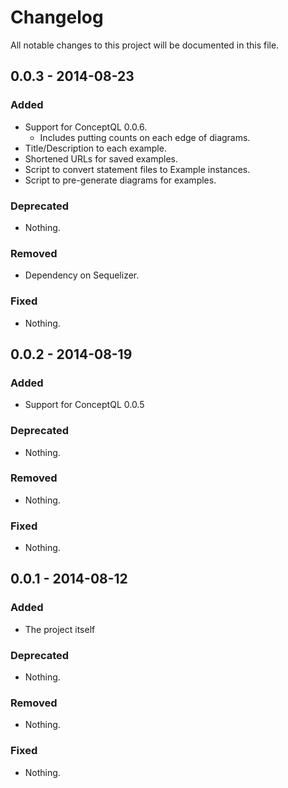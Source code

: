 # Changelog
All notable changes to this project will be documented in this file.

## 0.0.3 - 2014-08-23

### Added
- Support for ConceptQL 0.0.6.
    - Includes putting counts on each edge of diagrams.
- Title/Description to each example.
- Shortened URLs for saved examples.
- Script to convert statement files to Example instances.
- Script to pre-generate diagrams for examples.

### Deprecated
- Nothing.

### Removed
- Dependency on Sequelizer.

### Fixed
- Nothing.


## 0.0.2 - 2014-08-19

### Added
- Support for ConceptQL 0.0.5

### Deprecated
- Nothing.

### Removed
- Nothing.

### Fixed
- Nothing.


## 0.0.1 - 2014-08-12

### Added
- The project itself

### Deprecated
- Nothing.

### Removed
- Nothing.

### Fixed
- Nothing.
